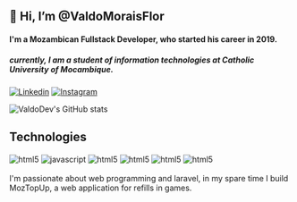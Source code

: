 ## 👋 Hi, I’m @ValdoMoraisFlor 
#### I'm a Mozambican Fullstack Developer, who started his career in 2019.
##### currently, I am a student of information technologies at Catholic University of Mocambique.
 [![Linkedin](	https://img.shields.io/badge/LinkedIn-0077B5?style=for-the-badge&logo=linkedin&logoColor=white)](https://www.linkedin.com/in/valdoflor/)
 [![Instagram](https://img.shields.io/badge/Instagram-E4405F?style=for-the-badge&logo=instagram&logoColor=white)](https://www.instagram.com/valdomoraisflor/)
 
 ![ValdoDev's GitHub stats](https://github-readme-stats.vercel.app/api?username=ValdoMoraisFlor&show_icons=true&theme=transparent)
 
 
## Technologies 

<div style="display: inline_block">
  <img align="center" alt="html5" src="https://img.shields.io/badge/HTML5-E34F26?style=for-the-badge&logo=html5&logoColor=white" />
  <img align="center" alt="javascript" src="https://img.shields.io/badge/JavaScript-323330?style=for-the-badge&logo=javascript&logoColor=F7DF1E" />
  <img align="center" alt="html5" src="https://img.shields.io/badge/PHP-777BB4?style=for-the-badge&logo=php&logoColor=white"/>
  <img align="center" alt="html5" src="https://img.shields.io/badge/CSS3-1572B6?style=for-the-badge&logo=css3&logoColor=white" />
  <img align="center" alt="html5" src="https://img.shields.io/badge/C%23-239120?style=for-the-badge&logo=c-sharp&logoColor=white" />
  <img align="center" alt="html5" src="https://img.shields.io/badge/Laravel-FF2D20?style=for-the-badge&logo=laravel&logoColor=white" /> <br/>
</div>
</br>
  I'm passionate about web programming and laravel, in my spare time I build MozTopUp, a web application for refills in games.
  
<!---
ValdoMoraisFlor/ValdoMoraisFlor is a ✨ special ✨ repository because its `README.md` (this file) appears on your GitHub profile.
You can click the Preview link to take a look at your changes.
--->
